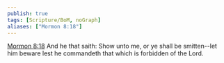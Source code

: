 ```yaml
---
publish: true
tags: [Scripture/BoM, noGraph]
aliases: ["Mormon 8:18"]
---
```

[Mormon 8:18](https://churchofjesuschrist.org/study/scriptures/bofm/morm/8?lang=eng&id=p18#p18) And he that saith: Show unto me, or ye shall be smitten--let him beware lest he commandeth that which is forbidden of the Lord.
